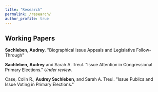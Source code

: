 ```yaml
---
title: "Research"
permalink: /research/
author_profile: true
---
```


## Working Papers

**Sachleben, Audrey.** "Biographical Issue Appeals and Legislative Follow-Through"

**Sachleben, Audrey** and Sarah A. Treul. "Issue Attention in Congressional Primary Elections." *Under review.*

Case, Colin R., **Audrey Sachleben**, and Sarah A. Treul. "Issue Publics and Issue Voting in Primary Elections."


